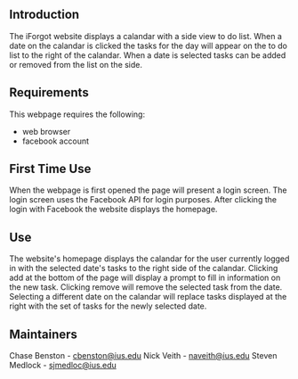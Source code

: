 Introduction
------------

The iForgot website displays a calandar with a side view to do list.  When a date on the calandar is clicked the tasks for the day will appear on the to do list to the right of the calandar.  When a date is selected tasks can be added or removed from the list on the side.

Requirements
------------

This webpage requires the following:
 + web browser
 + facebook account

First Time Use
--------------

When the webpage is first opened the page will present a login screen.  The login screen uses the Facebook API for login purposes.  After clicking the login with Facebook the website displays the homepage.

Use
---

The website's homepage displays the calandar for the user currently logged in with the selected date's tasks to the right side of the calandar.  Clicking add at the bottom of the page will display a prompt to fill in information on the new task.  Clicking remove will remove the selected task from the date.  Selecting a different date on the calandar will replace tasks displayed at the right with the set of tasks for the newly selected date.

Maintainers
-----------

Chase Benston - cbenston@ius.edu
Nick Veith - naveith@ius.edu
Steven Medlock - sjmedloc@ius.edu
